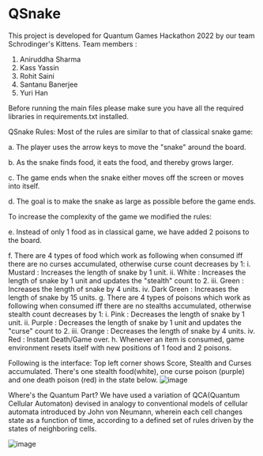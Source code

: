 # QSnake
This project is developed for Quantum Games Hackathon 2022 by our team Schrodinger's Kittens.
Team members :
  1. Aniruddha Sharma
  2. Kass Yassin
  3. Rohit Saini
  4. Santanu Banerjee
  5. Yuri Han

Before running the main files please make sure you have all the required libraries in requirements.txt installed.

QSnake Rules:
Most of the rules are similar to that of classical snake game:

a. The player uses the arrow keys to move the "snake" around the board.

b. As the snake finds food, it eats the food, and thereby grows larger.

c. The game ends when the snake either moves off the screen or moves into itself.

d. The goal is to make the snake as large as possible before the game ends.

To increase the complexity of the game we modified the rules:

e. Instead of only 1 food as in classical game, we have added 2 poisons to the board.

f. There are 4 types of food which work as following when consumed iff there are no curses accumulated, otherwise curse count decreases by 1:
          i.    Mustard       : Increases the length of snake by 1 unit.
          ii.   White         : Increases the length of snake by 1 unit and updates the "stealth" count to 2.
          iii.  Green         : Increases the length of snake by 4 units.
          iv.   Dark Green    : Increases the length of snake by 15 units.
 g. There are 4 types of poisons which work as following when consumed iff there are no stealths accumulated, otherwise stealth count decreases by 1:
          i.    Pink          : Decreases the length of snake by 1 unit.
          ii.   Purple        : Decreases the length of snake by 1 unit and updates the "curse" count to 2.
          iii.  Orange        : Decreases the length of snake by 4 units.
          iv.   Red           : Instant Death/Game over.
h. Whenever an item is consumed, game environment resets itself with new positions of 1 food and 2 poisons.

Following is the interface:
  Top left corner shows Score, Stealth and Curses accumulated.
  There's one stealth food(white), one curse poison (purple) and one death poison (red) in the state below.
![image](https://user-images.githubusercontent.com/56411951/193431319-45024466-967c-41c6-89e8-5ded30641b1a.png)


Where's the Quantum Part?
  We have used a variation of QCA(Quantum Cellular Automaton) devised in analogy to conventional models of cellular automata introduced by John von Neumann, wherein
  each cell changes state as a function of time, according to a defined set of rules driven by the states of neighboring cells. 
  
  ![image](https://user-images.githubusercontent.com/56411951/193431523-575e6b6e-0523-4485-ab57-60f2c246406b.png)
